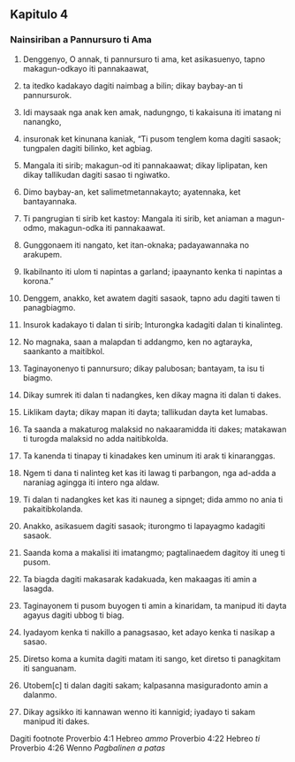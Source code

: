 Kapitulo 4
----------

### Nainsiriban a Pannursuro ti Ama

1. Denggenyo, O annak, ti pannursuro ti ama, ket asikasuenyo, tapno makagun-odkayo iti pannakaawat,
2. ta itedko kadakayo dagiti naimbag a bilin;
   dikay baybay-an ti pannursurok.
3. Idi maysaak nga anak ken amak, nadungngo, ti kakaisuna iti imatang ni nanangko,
4. insuronak ket kinunana kaniak, “Ti pusom tenglem koma dagiti sasaok;
   tungpalen dagiti bilinko, ket agbiag.
5. Mangala iti sirib; makagun-od iti pannakaawat;
   dikay liplipatan, ken dikay tallikudan dagiti sasao ti ngiwatko.
6. Dimo baybay-an, ket salimetmetannakayto;
   ayatennaka, ket bantayannaka.
7. Ti pangrugian ti sirib ket kastoy: Mangala iti sirib, ket aniaman a magun-odmo, makagun-odka iti pannakaawat.
8. Gunggonaem iti nangato, ket itan-oknaka;
   padayawannaka no arakupem.
9. Ikabilnanto iti ulom ti napintas a garland;
   ipaaynanto kenka ti napintas a korona.”

10. Denggem, anakko, ket awatem dagiti sasaok, tapno adu dagiti tawen ti panagbiagmo.
11. Insurok kadakayo ti dalan ti sirib;
    Inturongka kadagiti dalan ti kinalinteg.
12. No magnaka, saan a malapdan ti addangmo, ken no agtarayka, saankanto a maitibkol.
13. Taginayonenyo ti pannursuro; dikay palubosan;
    bantayam, ta isu ti biagmo.
14. Dikay sumrek iti dalan ti nadangkes, ken dikay magna iti dalan ti dakes.
15. Liklikam dayta; dikay mapan iti dayta;
    tallikudan dayta ket lumabas.
16. Ta saanda a makaturog malaksid no nakaaramidda iti dakes;
    matakawan ti turogda malaksid no adda naitibkolda.
17. Ta kanenda ti tinapay ti kinadakes
    ken uminum iti arak ti kinaranggas.
18. Ngem ti dana ti nalinteg ket kas iti lawag ti parbangon, nga ad-adda a naraniag agingga iti intero nga aldaw.
19. Ti dalan ti nadangkes ket kas iti nauneg a sipnget;
    dida ammo no ania ti pakaitibkolanda.

20. Anakko, asikasuem dagiti sasaok;
    iturongmo ti lapayagmo kadagiti sasaok.
21. Saanda koma a makalisi iti imatangmo;
    pagtalinaedem dagitoy iti uneg ti pusom.
22. Ta biagda dagiti makasarak kadakuada, ken makaagas iti amin a lasagda.
23. Taginayonem ti pusom buyogen ti amin a kinaridam, ta manipud iti dayta agayus dagiti ubbog ti biag.
24. Iyadayom kenka ti nakillo a panagsasao, ket adayo kenka ti nasikap a sasao.
25. Diretso koma a kumita dagiti matam iti sango, ket diretso ti panagkitam iti sanguanam.
26. Utobem[c] ti dalan dagiti sakam;
    kalpasanna masiguradonto amin a dalanmo.
27. Dikay agsikko iti kannawan wenno iti kannigid;
    iyadayo ti sakam manipud iti dakes.

Dagiti footnote
Proverbio 4:1 Hebreo *ammo*
Proverbio 4:22 Hebreo *ti*
Proverbio 4:26 Wenno *Pagbalinen a patas*